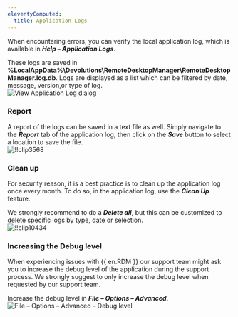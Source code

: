 ```yaml
---
eleventyComputed:
  title: Application Logs
---
```

When encountering errors, you can verify the local application log, which is available in ***Help – Application Logs***.  

These logs are saved in **%LocalAppData%\Devolutions\RemoteDesktopManager\RemoteDesktopManager.log.db**. Logs are displayed as a list which can be filtered by date, message, version,or type of log.  
![View Application Log dialog](https://webdevolutions.azureedge.net/docs/en/rdm/windows/clip10432.png) 

### Report 

A report of the logs can be saved in a text file as well. Simply navigate to the ***Report*** tab of the application log, then click on the ***Save*** button to select a location to save the file.  
![!!clip3568](https://webdevolutions.azureedge.net/docs/en/rdm/windows/clip3568.png) 

### Clean up 

For security reason, it is a best practice is to clean up the application log once every month. To do so, in the application log, use the ***Clean Up*** feature.  

We strongly recommend to do a ***Delete all***, but this can be customized to delete specific logs by type, date or selection.  
![!!clip10434](https://webdevolutions.azureedge.net/docs/en/rdm/windows/clip10434.png) 

### Increasing the Debug level 

When experiencing issues with {{ en.RDM }} our support team might ask you to increase the debug level of the application during the support process. We strongly suggest to only increase the debug level when requested by our support team.  

Increase the debug level in ***File – Options – Advanced***.  
![File – Options – Advanced – Debug level](https://webdevolutions.azureedge.net/docs/en/rdm/windows/clip10813.png) 
